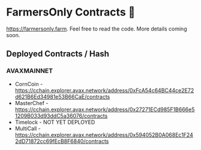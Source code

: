 # FarmersOnly Contracts 🌽

https://farmersonly.farm. Feel free to read the code. More details coming soon.

## Deployed Contracts / Hash

### AVAXMAINNET

- CornCoin - https://cchain.explorer.avax.network/address/0xFcA54c64BC44ce2E72d621B6Ed34981e53B66CaE/contracts
- MasterChef - https://cchain.explorer.avax.network/address/0x27271ECd985F1B666e51209B033d93ddC5a36076/contracts
- Timelock - NOT YET DEPLOYED
- MultiCall - https://cchain.explorer.avax.network/address/0x594052B0A068Ec1F242dD71872cc69fEcB8F6840/contracts
